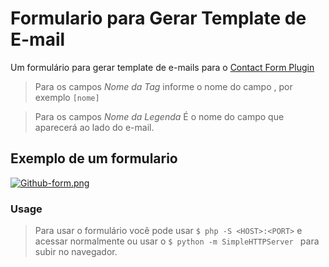 # Formulario para Gerar Template de E-mail
 Um formulário para gerar template de e-mails para o [Contact Form Plugin](http://contactform7.com/)


> Para os campos *Nome da Tag* informe o nome do campo , por exemplo ```[nome]```

> Para os campos *Nome da Legenda* É o nome do campo que aparecerá ao lado do e-mail.

## Exemplo de um formulario
[![Github-form.png](https://s13.postimg.org/wm3xljh53/Github_form.png)](https://postimg.org/image/5bimdme83/)


### Usage
> Para usar o formulário você pode usar ```$ php -S <HOST>:<PORT>``` e acessar normalmente
>  ou usar o ```$ python -m SimpleHTTPServer ``` para subir no navegador.